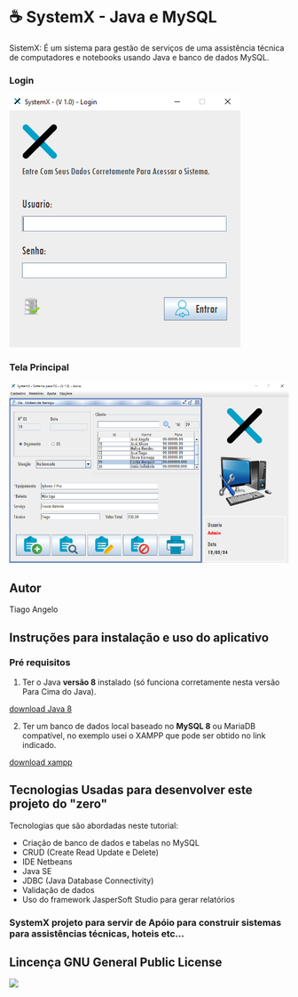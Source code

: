 # ☕ SystemX - Java e MySQL

SistemX: É um sistema para gestão de serviços de uma assistência técnica de computadores e notebooks usando Java e banco de dados MySQL.

### Login
<div align="left">
    <img src="./ReadMe/images/login.png"></img>
</div>

### Tela Principal
<div align="left">
    <img src="./ReadMe/images/tela principal.png"></img>
</div>

## Autor
Tiago Angelo
## Instruções para instalação e uso do aplicativo
### Pré requisitos

1) Ter o Java **versão 8** instalado (só funciona corretamente nesta versão Para Cima do Java). 

[download Java 8](https://www.java.com/pt-BR/)

2) Ter um banco de dados local baseado no **MySQL 8** ou MariaDB compatível, no exemplo usei o XAMPP que pode ser obtido no link indicado.

[download xampp](https://www.apachefriends.org/)

## Tecnologias Usadas para desenvolver este projeto do "zero"
Tecnologias que são abordadas neste tutorial:
- Criação de banco de dados e tabelas no MySQL
- CRUD (Create Read Update e Delete)
- IDE Netbeans
- Java SE
- JDBC (Java Database Connectivity)
- Validação de dados
- Uso do framework JasperSoft Studio para gerar relatórios

### SystemX projeto para servir de Apóio para construir sistemas para assistências técnicas, hoteis etc...

## Lincença GNU General Public License
<div align="left">
    <img src="./ReadMe/images/licença.png"></img>
</div>
